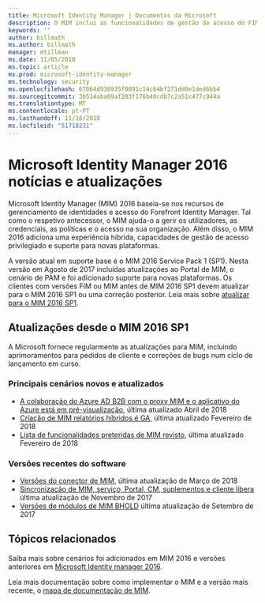 ```yaml
---
title: Microsoft Identity Manager | Documentos da Microsoft
description: O MIM inclui as funcionalidades de gestão de acesso do FIM 2010 e ajuda-o a gerir utilizadores, credenciais, políticas e acesso dentro da sua organização.
keywords: ''
author: billmath
ms.author: billmath
manager: mtillman
ms.date: 11/05/2018
ms.topic: article
ms.prod: microsoft-identity-manager
ms.technology: security
ms.openlocfilehash: 67064d930935f0091c14c64bf271dd0e1ded6bb4
ms.sourcegitcommit: 3b514aba69af203f176b40cdb7c2a51c477c944a
ms.translationtype: MT
ms.contentlocale: pt-PT
ms.lasthandoff: 11/16/2018
ms.locfileid: "51718231"
---
```

# <a name="microsoft-identity-manager-2016-news-and-updates"></a>Microsoft Identity Manager 2016 notícias e atualizações

Microsoft Identity Manager (MIM) 2016 baseia-se nos recursos de gerenciamento de identidades e acesso do Forefront Identity Manager. Tal como o respetivo antecessor, o MIM ajuda-o a gerir os utilizadores, as credenciais, as políticas e o acesso na sua organização.  Além disso, o MIM 2016 adiciona uma experiência híbrida, capacidades de gestão de acesso privilegiado e suporte para novas plataformas.

A versão atual em suporte base é o MIM 2016 Service Pack 1 (SP1).  Nesta versão em Agosto de 2017 incluídas atualizações ao Portal de MIM, o cenário de PAM e foi adicionado suporte para novas plataformas.  Os clientes com versões FIM ou MIM antes de MIM 2016 SP1 devem atualizar para o MIM 2016 SP1 ou uma correção posterior.  Leia mais sobre [atualizar para o MIM 2016 SP1](./reference/version-history.md).

## <a name="updates-since-mim-2016-sp1"></a>Atualizações desde o MIM 2016 SP1

A Microsoft fornece regularmente as atualizações para MIM, incluindo aprimoramentos para pedidos de cliente e correções de bugs num ciclo de lançamento em curso.

### <a name="major-new-and-updated-scenarios"></a>Principais cenários novos e atualizados

- [A colaboração do Azure AD B2B com o proxy MIM e o aplicativo do Azure está em pré-visualização](microsoft-identity-manager-2016-graph-b2b-scenario.md), última atualizado Abril de 2018
- [Criação de MIM relatórios híbridos é GA](https://cloudblogs.microsoft.com/enterprisemobility/2018/02/23/hybrid-mim-reporting-now-available-in-azure-active-directory/), última atualizado Fevereiro de 2018
- [Lista de funcionalidades preteridas de MIM revisto](microsoft-identity-manager-2016-deprecated-features.md), última atualizado Fevereiro de 2018

### <a name="recent-software-releases"></a>Versões recentes do software

- [Versões do conector de MIM](./reference/microsoft-identity-manager-2016-connector-version-history.md), última atualização de Março de 2018
- [Sincronização de MIM, serviço, Portal, CM, suplementos e cliente libera](./reference/version-history.md) última atualização de Novembro de 2017
- [Versões de módulos de MIM BHOLD](./reference/version-bhold-history.md) última atualização de Setembro de 2017




## <a name="related-topics"></a>Tópicos relacionados

Saiba mais sobre cenários foi adicionados em MIM 2016 e versões anteriores em [Microsoft Identity manager 2016](microsoft-identity-manager-2016.md).

Leia mais documentação sobre como implementar o MIM e a versão mais recente, o [mapa de documentação de MIM](https://docs.microsoft.com/en-us/microsoft-identity-manager/).

